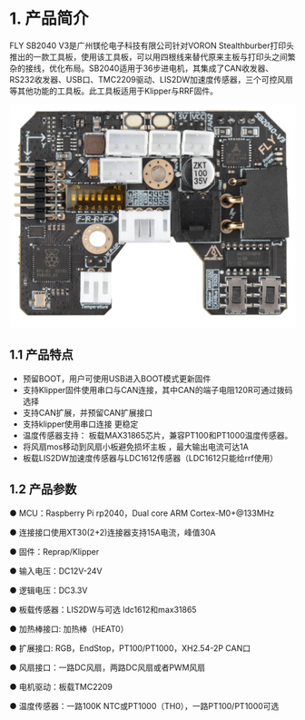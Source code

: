 # 1. 产品简介

FLY SB2040 V3是广州镁伦电子科技有限公司针对VORON Stealthburber打印头推出的一款工具板，使用该工具板，可以用四根线来替代原来主板与打印头之间繁杂的接线，优化布局。SB2040适用于36步进电机，其集成了CAN收发器、RS232收发器、USB口、TMC2209驱动、LIS2DW加速度传感器，三个可控风扇等其他功能的工具板。此工具板适用于Klipper与RRF固件。

![v3](../../images/boards/fly_sb2040_v3/sb2040.png)

## 1.1 产品特点

* 预留BOOT，用户可使用USB进入BOOT模式更新固件
* 支持Klipper固件使用串口与CAN连接，其中CAN的端子电阻120R可通过拨码选择
* 支持CAN扩展，并预留CAN扩展接口
*  支持klipper使用串口连接 更稳定
* 温度传感器支持： 板载MAX31865芯片，兼容PT100和PT1000温度传感器。
* 将风扇mos移动到风扇小板避免损坏主板 ，最大输出电流可达1A
* 板载LIS2DW加速度传感器与LDC1612传感器（LDC1612只能给rrf使用）



## 1.2 产品参数

● MCU：Raspberry Pi rp2040，Dual core ARM Cortex-M0+@133MHz

● 连接接口使用XT30(2+2)连接器支持15A电流，峰值30A

● 固件：Reprap/Klipper

● 输入电压：DC12V-24V

● 逻辑电压：DC3.3V

● 板载传感器：LIS2DW与可选 ldc1612和max31865

● 加热棒接口: 加热棒（HEAT0）

● 扩展接口: RGB，EndStop，PT100/PT1000，XH2.54-2P CAN口

● 风扇接口：一路DC风扇，两路DC风扇或者PWM风扇

● 电机驱动：板载TMC2209

● 温度传感器：一路100K NTC或PT1000（TH0），一路PT100/PT1000可选


